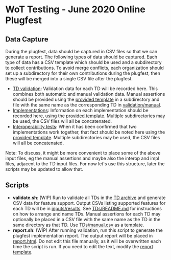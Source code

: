# WoT Testing - June 2020 Online Plugfest 
## Data Capture

During the plugfest, data should be captured in CSV files so that we can
generate a report.  The following types of data should be captured.  Each
type of data has a CSV template which should be used and a subdirectory to
collect contributions.  To avoid merge conflicts, each organization should
set up a subdirectory for their own contributions during the plugfest, then
these will be merged into a single CSV file after the plugfest.

* [TD validation](validation): Validation data for each TD will be recorded
  here. This combines both automatic and manual validation data.
  Manual assertions should be provided using the 
  [provided template](validation/manual/template.csv) in a subdirectory and
  file with the same name as the corresponding TD in 
  [validation/manual](validation/manual).
* [Implementations](impl): Information on each implementation should be
  recorded here, using the [provided template](impl/template.csv).
  Multiple subdirectories may be used, the CSV files will all be concatenated.
* [Interoperability tests](interop): When it has been confirmed that
  two implementations work together, that fact should be noted
  here using the [provided template](interop/template.csv).
  Multiple subdirectories may be used, the CSV files will all be 
  concatenated.
  
Note: To discuss, it might be more convenient to place some of the above
input files, eg the manual assertions and maybe also the interop and impl files,
adjacent to the TD input files.  For now let's use this structure, later the scripts
may be updated to allow that.
  
## Scripts
* **validate.sh**: (WIP) 
  Run to validate all TDs in the [TD archive](../TDs) and generate CSV data
  for feature support.  Output CSVs listing supported features for each TD 
  will be in [inputs/results](inputs/results/README.md).  See 
  [TDs/README.md](../TDs/README.md) for instructions on how to arrange and
  name TDs.  Manual assertions for each TD may optionally be placed in 
  a CSV file with the same name as the TD in the same directory as that TD.
  Use [TDs/manual.csv](../TDs/manual.csv) as a template.
* **report.sh**: (WIP) After running validation, run this script to generate
  the plugfest implementation report. The output report will be placed in
  [report.html](report.html).  Do not edit this file manually, as it will be
  overwritten each time the script is run.  If you need to edit the text,
  modify the [report template](inputs/templates/report.html).

